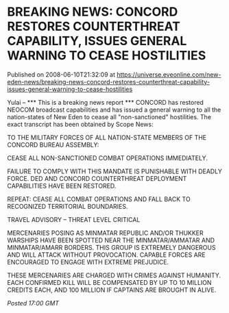 # BREAKING NEWS: CONCORD RESTORES COUNTERTHREAT CAPABILITY, ISSUES GENERAL WARNING TO CEASE HOSTILITIES
Published on 2008-06-10T21:32:09 at https://universe.eveonline.com/new-eden-news/breaking-news-concord-restores-counterthreat-capability-issues-general-warning-to-cease-hostilities

Yulai – *** This is a breaking news report *** CONCORD has restored NEOCOM broadcast capabilities and has issued a general warning to all the nation-states of New Eden to cease all "non-sanctioned" hostilities. The exact transcript has been obtained by Scope News: 

TO THE MILITARY FORCES OF ALL NATION-STATE MEMBERS OF THE CONCORD BUREAU ASSEMBLY: 

CEASE ALL NON-SANCTIONED COMBAT OPERATIONS IMMEDIATELY. 

FAILURE TO COMPLY WITH THIS MANDATE IS PUNISHABLE WITH DEADLY FORCE. DED AND CONCORD COUNTERTHREAT DEPLOYMENT CAPABILITIES HAVE BEEN RESTORED. 

REPEAT: CEASE ALL COMBAT OPERATIONS AND FALL BACK TO RECOGNIZED TERRITORIAL BOUNDARIES. 

TRAVEL ADVISORY – THREAT LEVEL CRITICAL 

MERCENARIES POSING AS MINMATAR REPUBLIC AND/OR THUKKER WARSHIPS HAVE BEEN SPOTTED NEAR THE MINMATAR/AMMATAR AND MINMATAR/AMARR BORDERS. THIS GROUP IS EXTREMELY DANGEROUS AND WILL ATTACK WITHOUT PROVOCATION. CAPABLE FORCES ARE ENCOURAGED TO ENGAGE WITH EXTREME PREJUDICE. 

THESE MERCENARIES ARE CHARGED WITH CRIMES AGAINST HUMANITY. EACH CONFIRMED KILL WILL BE COMPENSATED BY UP TO 10 MILLION CREDITS EACH, AND 100 MILLION IF CAPTAINS ARE BROUGHT IN ALIVE. 

_Posted 17:00 GMT_
